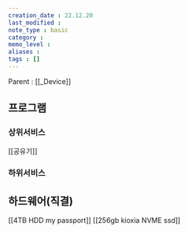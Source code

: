 ```yaml
---
creation_date : 22.12.20
last_modified :
note_type : basic
category :
memo_level :
aliases : 
tags : []
---
```


Parent : [[_Device]]


## 프로그램

### 상위서비스
[[공유기]]

### 하위서비스


## 하드웨어(직결)

[[4TB HDD my passport]]
[[256gb kioxia NVME ssd]]
